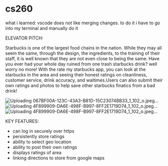 # cs260
what i learned: vscode does not like merging changes. to do it i have to go into my terminal and manually do it 

ELEVATOR PITCH:

Starbucks is one of the largest food chains in the nation. While they may all seem the same, through the design, the ingredients, to the training of their staff, it is well known that they are not even close to being the same. Have you ever had your whole day ruined from one trash starbucks drink? well worry no more! With the rate my starbucks app, you can look at the starbucks in the area and seeing their honest ratings on cleanliness, customer service, drink accuracy, and waitimes.Users can also submit their own ratings and photos to help save other starbucks finatics from a bad drink!

![Uploading 067BF00A-123C-43A3-B81D-15C23074BB33_1_102_o.jpeg…]()
![Uploading 4F899909-DA6E-498F-B997-8FF2E1719D74_1_102_o.jpeg…]()
![Uploading 4F899909-DA6E-498F-B997-8FF2E1719D74_1_102_o.jpeg…]()

KEY FEATURES:

- can log in securely over https
- persistently store ratings
- ability to select geo location
- ability to post their own ratings
- displays ratings of area
- linking directions to store from google maps
